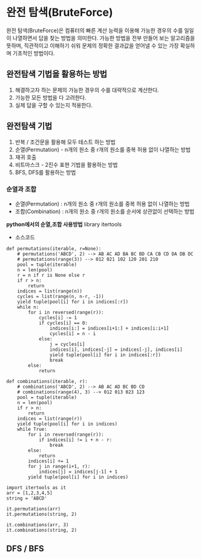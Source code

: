 # 완전 탐색(BruteForce)
완전 탐색(BruteForce)은 컴퓨터의 빠른 계산 능력을 이용해 가능한 경우의 수를 일일이 나열하면서 답을 찾는 방법을 의미한다. 가능한 방법을 전부 만들어 보는 알고리즘을 뜻하며, 직관적이고 이해하기 쉬워 문제의 정확한 결과값을 얻어낼 수 있는 가장 확실하며 기초적인 방법이다. 

## 완전탐색 기법을 활용하는 방법
1) 해결하고자 하는 문제의 가능한 경우의 수를 대략적으로 계산한다.
2) 가능한 모든 방법을 다 고려한다.
3) 실제 답을 구할 수 있는지 적용한다.

## 완전탐색 기법
1. 반복 / 조건문을 활용해 모두 테스트 하는 방법
2. 순열(Permutation) - n개의 원소 중 r개의 원소를 중복 허용 없이 나열하는 방법
3. 재귀 호출
4. 비트마스크 - 2진수 표현 기법을 활용하는 방법
5. BFS, DFS를 활용하는 방법

### 순열과 조합
- 순열(Permutation) : n개의 원소 중 r개의 원소를 중복 허용 없이 나열하는 방법
- 조합(Combination) : n개의 원소 중 r개의 원소를 순서에 상관없이 선택하는 방법

__python에서의 순열,조합 사용방법__
library itertools
- 소스코드
```
def permutations(iterable, r=None):
    # permutations('ABCD', 2) --> AB AC AD BA BC BD CA CB CD DA DB DC
    # permutations(range(3)) --> 012 021 102 120 201 210
    pool = tuple(iterable)
    n = len(pool)
    r = n if r is None else r
    if r > n:
        return
    indices = list(range(n))
    cycles = list(range(n, n-r, -1))
    yield tuple(pool[i] for i in indices[:r])
    while n:
        for i in reversed(range(r)):
            cycles[i] -= 1
            if cycles[i] == 0:
                indices[i:] = indices[i+1:] + indices[i:i+1]
                cycles[i] = n - i
            else:
                j = cycles[i]
                indices[i], indices[-j] = indices[-j], indices[i]
                yield tuple(pool[i] for i in indices[:r])
                break
        else:
            return
```
```
def combinations(iterable, r):
    # combinations('ABCD', 2) --> AB AC AD BC BD CD
    # combinations(range(4), 3) --> 012 013 023 123
    pool = tuple(iterable)
    n = len(pool)
    if r > n:
        return
    indices = list(range(r))
    yield tuple(pool[i] for i in indices)
    while True:
        for i in reversed(range(r)):
            if indices[i] != i + n - r:
                break
        else:
            return
        indices[i] += 1
        for j in range(i+1, r):
            indices[j] = indices[j-1] + 1
        yield tuple(pool[i] for i in indices)
```

```
import itertools as it
arr = [1,2,3,4,5]
string = 'ABCD'

it.permutations(arr)
it.permutations(string, 2)

it.combinations(arr, 3)
it.combinations(string, 2)
```
## DFS / BFS